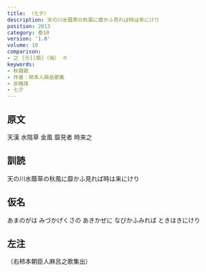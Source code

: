 ```yaml
---
title: （七夕）
description: 天の川水蔭草の秋風に靡かふ見れば時は来にけり
position: 2013
category: 巻10
version: '1.0'
volume: 10
comparison:
- 之 [元][類]（塙） 々
keywords:
- 秋雑歌
- 作者：柿本人麻呂歌集
- 非略体
- 七夕
---
```


## 原文

天漢 水陰草 金風 靡見者 時来之

## 訓読

天の川水蔭草の秋風に靡かふ見れば時は来にけり

## 仮名

あまのがは みづかげくさの あきかぜに なびかふみれば ときはきにけり

## 左注

（右柿本朝臣人麻呂之歌集出）
